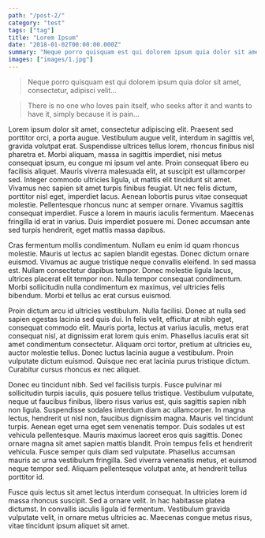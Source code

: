 ```yaml
---
path: "/post-2/"
category: "test"
tags: ["tag"]
title: "Lorem Ipsum"
date: "2018-01-02T00:00:00.000Z"
summary: "Neque porro quisquam est qui dolorem ipsum quia dolor sit amet, consectetur, adipisci velit..."
images: ["images/1.jpg"]
---
```


> Neque porro quisquam est qui dolorem ipsum quia dolor sit amet, consectetur, adipisci velit...

> There is no one who loves pain itself, who seeks after it and wants to have it, simply because it is pain...

Lorem ipsum dolor sit amet, consectetur adipiscing elit. Praesent sed porttitor orci, a porta augue. Vestibulum augue velit, interdum in sagittis vel, gravida volutpat erat. Suspendisse ultrices tellus lorem, rhoncus finibus nisl pharetra et. Morbi aliquam, massa in sagittis imperdiet, nisi metus consequat ipsum, eu congue mi ipsum vel ante. Proin consequat libero eu facilisis aliquet. Mauris viverra malesuada elit, at suscipit est ullamcorper sed. Integer commodo ultricies ligula, ut mattis elit tincidunt sit amet. Vivamus nec sapien sit amet turpis finibus feugiat. Ut nec felis dictum, porttitor nisl eget, imperdiet lacus. Aenean lobortis purus vitae consequat molestie. Pellentesque rhoncus nunc at semper ornare. Vivamus sagittis consequat imperdiet. Fusce a lorem in mauris iaculis fermentum. Maecenas fringilla id erat in varius. Duis imperdiet posuere mi. Donec accumsan ante sed turpis hendrerit, eget mattis massa dapibus.

Cras fermentum mollis condimentum. Nullam eu enim id quam rhoncus molestie. Mauris ut lectus ac sapien blandit egestas. Donec dictum ornare euismod. Vivamus ac augue tristique neque convallis eleifend. In sed massa est. Nullam consectetur dapibus tempor. Donec molestie ligula lacus, ultrices placerat elit tempor non. Nulla tempor consequat condimentum. Morbi sollicitudin nulla condimentum ex maximus, vel ultricies felis bibendum. Morbi et tellus ac erat cursus euismod.

Proin dictum arcu id ultricies vestibulum. Nulla facilisi. Donec at nulla sed sapien egestas lacinia sed quis dui. In felis velit, efficitur at nibh eget, consequat commodo elit. Mauris porta, lectus at varius iaculis, metus erat consequat nisl, at dignissim erat lorem quis enim. Phasellus iaculis erat sit amet condimentum consectetur. Aliquam orci tortor, pretium at ultricies eu, auctor molestie tellus. Donec luctus lacinia augue a vestibulum. Proin vulputate dictum euismod. Quisque nec erat lacinia purus tristique dictum. Curabitur cursus rhoncus ex nec aliquet.

Donec eu tincidunt nibh. Sed vel facilisis turpis. Fusce pulvinar mi sollicitudin turpis iaculis, quis posuere tellus tristique. Vestibulum vulputate, neque ut faucibus finibus, libero risus varius est, quis sagittis sapien nibh non ligula. Suspendisse sodales interdum diam ac ullamcorper. In magna lectus, hendrerit ut nisl non, faucibus dignissim magna. Mauris vel tincidunt turpis. Aenean eget urna eget sem venenatis tempor. Duis sodales ut est vehicula pellentesque. Mauris maximus laoreet eros quis sagittis. Donec ornare magna sit amet sapien mattis blandit. Proin tempus felis et hendrerit vehicula. Fusce semper quis diam sed vulputate. Phasellus accumsan mauris ac urna vestibulum fringilla. Sed viverra venenatis metus, et euismod neque tempor sed. Aliquam pellentesque volutpat ante, at hendrerit tellus porttitor id.

Fusce quis lectus sit amet lectus interdum consequat. In ultricies lorem id massa rhoncus suscipit. Sed a ornare velit. In hac habitasse platea dictumst. In convallis iaculis ligula id fermentum. Vestibulum gravida vulputate velit, in ornare metus ultricies ac. Maecenas congue metus risus, vitae tincidunt ipsum aliquet sit amet.
